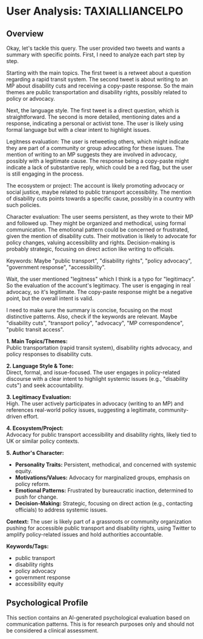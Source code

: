 # User Analysis: TAXIALLIANCELPO

## Overview

<think>
Okay, let's tackle this query. The user provided two tweets and wants a summary with specific points. First, I need to analyze each part step by step.

Starting with the main topics. The first tweet is a retweet about a question regarding a rapid transit system. The second tweet is about writing to an MP about disability cuts and receiving a copy-paste response. So the main themes are public transportation and disability rights, possibly related to policy or advocacy.

Next, the language style. The first tweet is a direct question, which is straightforward. The second is more detailed, mentioning dates and a response, indicating a personal or activist tone. The user is likely using formal language but with a clear intent to highlight issues.

Legitness evaluation: The user is retweeting others, which might indicate they are part of a community or group advocating for these issues. The mention of writing to an MP suggests they are involved in advocacy, possibly with a legitimate cause. The response being a copy-paste might indicate a lack of substantive reply, which could be a red flag, but the user is still engaging in the process.

The ecosystem or project: The account is likely promoting advocacy or social justice, maybe related to public transport accessibility. The mention of disability cuts points towards a specific cause, possibly in a country with such policies.

Character evaluation: The user seems persistent, as they wrote to their MP and followed up. They might be organized and methodical, using formal communication. The emotional pattern could be concerned or frustrated, given the mention of disability cuts. Their motivation is likely to advocate for policy changes, valuing accessibility and rights. Decision-making is probably strategic, focusing on direct action like writing to officials.

Keywords: Maybe "public transport", "disability rights", "policy advocacy", "government response", "accessibility".

Wait, the user mentioned "legitness" which I think is a typo for "legitimacy". So the evaluation of the account's legitimacy. The user is engaging in real advocacy, so it's legitimate. The copy-paste response might be a negative point, but the overall intent is valid.

I need to make sure the summary is concise, focusing on the most distinctive patterns. Also, check if the keywords are relevant. Maybe "disability cuts", "transport policy", "advocacy", "MP correspondence", "public transit access".
</think>

**1. Main Topics/Themes:**  
Public transportation (rapid transit system), disability rights advocacy, and policy responses to disability cuts.  

**2. Language Style & Tone:**  
Direct, formal, and issue-focused. The user engages in policy-related discourse with a clear intent to highlight systemic issues (e.g., "disability cuts") and seek accountability.  

**3. Legitimacy Evaluation:**  
High. The user actively participates in advocacy (writing to an MP) and references real-world policy issues, suggesting a legitimate, community-driven effort.  

**4. Ecosystem/Project:**  
Advocacy for public transport accessibility and disability rights, likely tied to UK or similar policy contexts.  

**5. Author's Character:**  
- **Personality Traits:** Persistent, methodical, and concerned with systemic equity.  
- **Motivations/Values:** Advocacy for marginalized groups, emphasis on policy reform.  
- **Emotional Patterns:** Frustrated by bureaucratic inaction, determined to push for change.  
- **Decision-Making:** Strategic, focusing on direct action (e.g., contacting officials) to address systemic issues.  

**Context:** The user is likely part of a grassroots or community organization pushing for accessible public transport and disability rights, using Twitter to amplify policy-related issues and hold authorities accountable.  

**Keywords/Tags:**  
- public transport  
- disability rights  
- policy advocacy  
- government response  
- accessibility equity

## Psychological Profile

This section contains an AI-generated psychological evaluation based on communication patterns. This is for research purposes only and should not be considered a clinical assessment.
